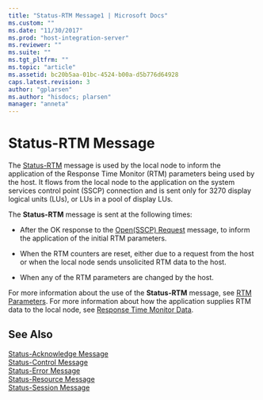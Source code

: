 ```yaml
---
title: "Status-RTM Message1 | Microsoft Docs"
ms.custom: ""
ms.date: "11/30/2017"
ms.prod: "host-integration-server"
ms.reviewer: ""
ms.suite: ""
ms.tgt_pltfrm: ""
ms.topic: "article"
ms.assetid: bc20b5aa-01bc-4524-b00a-d5b776d64928
caps.latest.revision: 3
author: "gplarsen"
ms.author: "hisdocs; plarsen"
manager: "anneta"
---
```

# Status-RTM Message
The [Status-RTM](./status-rtm1.md) message is used by the local node to inform the application of the Response Time Monitor (RTM) parameters being used by the host. It flows from the local node to the application on the system services control point (SSCP) connection and is sent only for 3270 display logical units (LUs), or LUs in a pool of display LUs.  
  
 The **Status-RTM** message is sent at the following times:  
  
-   After the OK response to the [Open(SSCP) Request](./open-sscp-request2.md) message, to inform the application of the initial RTM parameters.  
  
-   When the RTM counters are reset, either due to a request from the host or when the local node sends unsolicited RTM data to the host.  
  
-   When any of the RTM parameters are changed by the host.  
  
 For more information about the use of the **Status-RTM** message, see [RTM Parameters](../core/rtm-parameters]2.md). For more information about how the application supplies RTM data to the local node, see [Response Time Monitor Data](../core/response-time-monitor-data1.md).  
  
## See Also  
 [Status-Acknowledge Message](../core/status-acknowledge-message1.md)   
 [Status-Control Message](../core/status-control-message1.md)   
 [Status-Error Message](../core/status-error-message1.md)   
 [Status-Resource Message](../core/status-resource-message1.md)   
 [Status-Session Message](../core/status-session-message1.md)